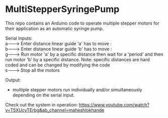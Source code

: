 # MultiStepperSyringePump

This repo contains an Arduino code to operate multiple stepper motors for their application as an automatic syringe pump.

Serial Inputs:  
a---> Enter distance linear guide 'a' has to move :  
b---> Enter distance linear guide 'b' has to move :  
g---> Run motor 'a' by a specific distance then wait for a 'period' and then run motor 'b' by a specific distance. Note: specific distances are hard coded and can be changed by modifying the code  
s---> Stop all the motors   

Output:
- multiple stepper motors run individually and/or simultaneously depending on the serial input.

Check out the system in operation: https://www.youtube.com/watch?v=T5XUcyTErbg&ab_channel=maheshlokhande


